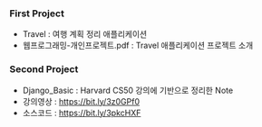 ### First Project

- Travel : 여행 계획 정리 애플리케이션
- 웹프로그래밍-개인프로젝트.pdf : Travel 애플리케이션 프로젝트 소개


### Second Project

- Django_Basic : Harvard CS50 강의에 기반으로 정리한 Note
 - 강의영상 : https://bit.ly/3z0GPf0
 - 소스코드 : https://bit.ly/3pkcHXF
 

